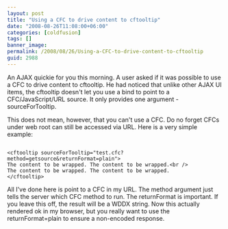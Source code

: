 ```yaml
---
layout: post
title: "Using a CFC to drive content to cftooltip"
date: "2008-08-26T11:08:00+06:00"
categories: [coldfusion]
tags: []
banner_image: 
permalink: /2008/08/26/Using-a-CFC-to-drive-content-to-cftooltip
guid: 2988
---
```


An AJAX quickie for you this morning. A user asked if it was possible to use a CFC to drive content to cftooltip. He had noticed that unlike other AJAX UI items, the cftooltip doesn't let you use a bind to point to a CFC/JavaScript/URL source. It only provides one argument - sourceForTooltip. 

This does not mean, however, that you can't use a CFC. Do no forget CFCs under web root can still be accessed via URL. Here is a very simple example:

<code>
&lt;cftooltip sourceForTooltip="test.cfc?method=getsource&returnFormat=plain"&gt;
The content to be wrapped. The content to be wrapped.&lt;br /&gt;
The content to be wrapped. The content to be wrapped.
&lt;/cftooltip&gt;
</code>

All I've done here is point to a CFC in my URL. The method argument just tells the server which CFC method to run. The returnFormat is important. If you leave this off, the result will be a WDDX string. Now this actually rendered ok in my browser, but you really want to use the returnFormat=plain to ensure a non-encoded response.
